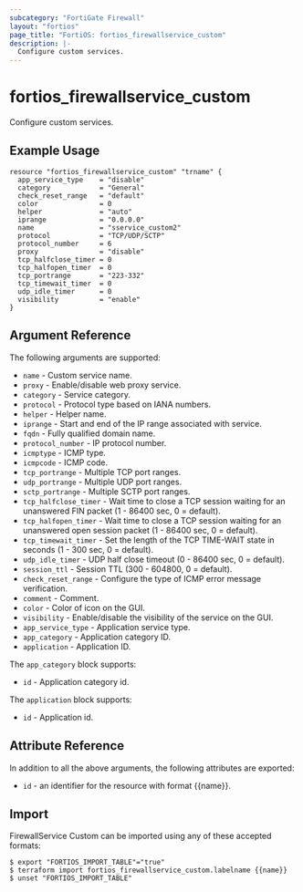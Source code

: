 ```yaml
---
subcategory: "FortiGate Firewall"
layout: "fortios"
page_title: "FortiOS: fortios_firewallservice_custom"
description: |-
  Configure custom services.
---
```


# fortios_firewallservice_custom
Configure custom services.

## Example Usage

```hcl
resource "fortios_firewallservice_custom" "trname" {
  app_service_type    = "disable"
  category            = "General"
  check_reset_range   = "default"
  color               = 0
  helper              = "auto"
  iprange             = "0.0.0.0"
  name                = "sservice_custom2"
  protocol            = "TCP/UDP/SCTP"
  protocol_number     = 6
  proxy               = "disable"
  tcp_halfclose_timer = 0
  tcp_halfopen_timer  = 0
  tcp_portrange       = "223-332"
  tcp_timewait_timer  = 0
  udp_idle_timer      = 0
  visibility          = "enable"
}
```

## Argument Reference

The following arguments are supported:

* `name` - Custom service name.
* `proxy` - Enable/disable web proxy service.
* `category` - Service category.
* `protocol` - Protocol type based on IANA numbers.
* `helper` - Helper name.
* `iprange` - Start and end of the IP range associated with service.
* `fqdn` - Fully qualified domain name.
* `protocol_number` - IP protocol number.
* `icmptype` - ICMP type.
* `icmpcode` - ICMP code.
* `tcp_portrange` - Multiple TCP port ranges.
* `udp_portrange` - Multiple UDP port ranges.
* `sctp_portrange` - Multiple SCTP port ranges.
* `tcp_halfclose_timer` - Wait time to close a TCP session waiting for an unanswered FIN packet (1 - 86400 sec, 0 = default).
* `tcp_halfopen_timer` - Wait time to close a TCP session waiting for an unanswered open session packet (1 - 86400 sec, 0 = default).
* `tcp_timewait_timer` - Set the length of the TCP TIME-WAIT state in seconds (1 - 300 sec, 0 = default).
* `udp_idle_timer` - UDP half close timeout (0 - 86400 sec, 0 = default).
* `session_ttl` - Session TTL (300 - 604800, 0 = default).
* `check_reset_range` - Configure the type of ICMP error message verification.
* `comment` - Comment.
* `color` - Color of icon on the GUI.
* `visibility` - Enable/disable the visibility of the service on the GUI.
* `app_service_type` - Application service type.
* `app_category` - Application category ID.
* `application` - Application ID.

The `app_category` block supports:

* `id` - Application category id.

The `application` block supports:

* `id` - Application id.


## Attribute Reference

In addition to all the above arguments, the following attributes are exported:
* `id` - an identifier for the resource with format {{name}}.

## Import

FirewallService Custom can be imported using any of these accepted formats:
```
$ export "FORTIOS_IMPORT_TABLE"="true"
$ terraform import fortios_firewallservice_custom.labelname {{name}}
$ unset "FORTIOS_IMPORT_TABLE"
```
